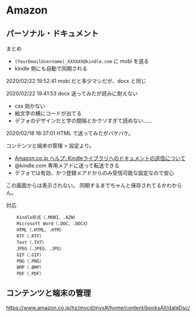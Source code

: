 # Amazon

## パーソナル・ドキュメント
まとめ

- `(YourEmailUsername)_XXXXXX@kindle.com` に mobi を送る
- kindle 側にも自動で同期される

2020/02/22 19:52:41 mobi だと多少マシだが、docx と同じ

2020/02/22 19:41:53 docx 送ってみたが読みに耐えない

- css 効かない
- 絵文字の横にコードが出てる
- デフォのデザインだと字の間隔とかクソすぎて読めない……

2020/02/18 18:37:01 HTML で送ってみたがバケバケ。

コンテンツと端末の管理 > 設定より。

- [Amazon.co.jp ヘルプ: Kindleライブラリへのドキュメントの送信について](https://www.amazon.co.jp/gp/help/customer/display.html/ref=kinw_myk_pd_ln?ie=UTF8&nodeId=200767340)
- @kindle.com 専用メアドに送って転送できる
- デフォでは有効、かつ登録メアドからのみ受信可能な設定なので安心

この画面からは表示されない。
同期するまでちゃんと保存されてるかわからん。

対応

```
    Kindle形式（.MOBI、.AZW）
    Microsoft Word（.DOC、.DOCX）
    HTML（.HTML、.HTM）
    RTF（.RTF）
    Text（.TXT）
    JPEG（.JPEG、.JPG）
    GIF（.GIF）
    PNG（.PNG）
    BMP（.BMP）
    PDF（.PDF）
```

## コンテンツと端末の管理
https://www.amazon.co.jp/hz/mycd/myx#/home/content/booksAll/dateDsc/
